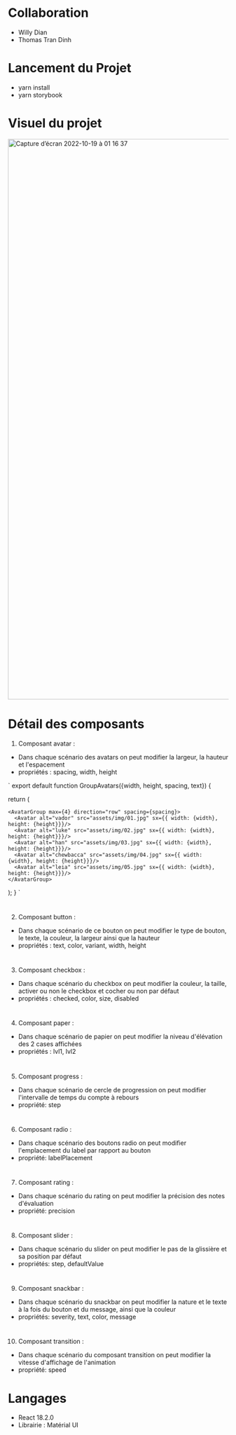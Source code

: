 # Collaboration

- Willy Dian
- Thomas Tran Dinh

# Lancement du Projet

- yarn install
- yarn storybook

# Visuel du projet

<img width="1280" alt="Capture d’écran 2022-10-19 à 01 16 37" src="https://user-images.githubusercontent.com/62612755/196603819-e9076ad9-61fa-4153-a272-c8235abe5cad.png">

# Détail des composants

1) Composant avatar :

- Dans chaque scénario des avatars on peut modifier la largeur, la hauteur et l'espacement
- propriétés : spacing, width, height

` export default function GroupAvatars({width, height, spacing, text}) {

  return (
   
    <AvatarGroup max={4} direction="row" spacing={spacing}>
      <Avatar alt="vador" src="assets/img/01.jpg" sx={{ width: {width}, height: {height}}}/>
      <Avatar alt="luke" src="assets/img/02.jpg" sx={{ width: {width}, height: {height}}}/>
      <Avatar alt="han" src="assets/img/03.jpg" sx={{ width: {width}, height: {height}}}/>
      <Avatar alt="chewbacca" src="assets/img/04.jpg" sx={{ width: {width}, height: {height}}}/>
      <Avatar alt="leia" src="assets/img/05.jpg" sx={{ width: {width}, height: {height}}}/>
    </AvatarGroup>
    
  );
} `
#
2) Composant button :

- Dans chaque scénario de ce bouton on peut modifier le type de bouton, le texte, la couleur, la largeur ainsi que la hauteur
- propriétés : text, color, variant, width, height
#
3) Composant checkbox :

- Dans chaque scénario du checkbox on peut modifier la couleur, la taille, activer ou non le checkbox et cocher ou non par défaut
- propriétés : checked, color, size, disabled
#
4) Composant paper :

- Dans chaque scénario de papier on peut modifier la niveau d'élévation des 2 cases affichées
- propriétés : lvl1, lvl2
#
5) Composant progress :

- Dans chaque scénario de cercle de progression on peut modifier l'intervalle de temps du compte à rebours
- propriété: step
#
6) Composant radio :

- Dans chaque scénario des boutons radio on peut modifier l'emplacement du label par rapport au bouton
- propriété: labelPlacement
#
7) Composant rating :

- Dans chaque scénario du rating on peut modifier la précision des notes d'évaluation
- propriété: precision
#
8) Composant slider :

- Dans chaque scénario du slider on peut modifier le pas de la glissière et sa position par défaut
- propriétés: step, defaultValue
#
9) Composant snackbar :

- Dans chaque scénario du snackbar on peut modifier la nature et le texte à la fois du bouton et du message, ainsi que la couleur 
- propriétés: severity, text, color, message
#
10) Composant transition :

- Dans chaque scénario du composant transition on peut modifier la vitesse d'affichage de l'animation
- propriété: speed


# Langages

- React 18.2.0
- Librairie : Matérial UI


